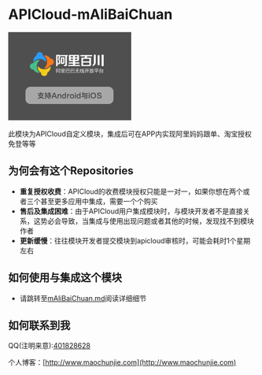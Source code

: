# APICloud-mAliBaiChuan  
![](./Image/796d1b23dd8296b3bb36fbb3a7efedbf.png)

此模块为APICloud自定义模块，集成后可在APP内实现阿里妈妈跟单、淘宝授权免登等等

## 为何会有这个Repositories
* **重复授权收费**：APICloud的收费模块授权只能是一对一，如果你想在两个或者三个甚至更多应用中集成，需要一个个购买
* **售后及集成困难**：由于APICloud用户集成模块时，与模块开发者不是直接关系，这势必会导致，当集成与使用出现问题或者其他的时候，发现找不到模块作者
* **更新缓慢**：往往模块开发者提交模块到apicloud审核时，可能会耗时1个星期左右

## 如何使用与集成这个模块
* 请跳转至[mAliBaiChuan.md](./mAliBaiChuan.md)阅读详细细节
 
## 如何联系到我
QQ(注明来意):[401828628](http://wpa.qq.com/msgrd?v=3&uin=906157429&site=qq&menu=yes)

个人博客：[http://www.maochunjie.com](http://www.maochunjie.com)

